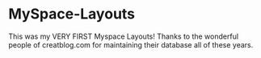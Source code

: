 # MySpace-Layouts
This was my VERY FIRST Myspace Layouts! Thanks to the wonderful people of creatblog.com for maintaining their database all of these years.
